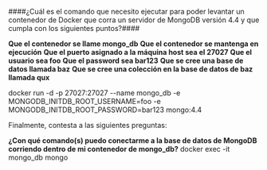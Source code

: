 ####¿Cuál es el comando que necesito ejecutar para poder levantar un contenedor de Docker que corra un servidor de MongoDB versión 4.4 y que cumpla con los siguientes puntos?####

**Que el contenedor se llame mongo_db**
**Que el contenedor se mantenga en ejecución**
**Que el puerto asignado a la máquina host sea el 27027**
**Que el usuario sea foo**
**Que el password sea bar123**
**Que se cree una base de datos llamada baz**
**Que se cree una colección en la base de datos de baz llamada qux**

docker run -d -p 27027:27027 --name mongo_db -e MONGODB_INITDB_ROOT_USERNAME=foo -e MONGODB_INITDB_ROOT_PASSWORD=bar123 mongo:4.4


Finalmente, contesta a las siguientes preguntas:

**¿Con qué comando(s) puedo conectarme a la base de datos de MongoDB corriendo dentro de mi contenedor de mongo_db?**
docker exec -it mongo_db mongo


